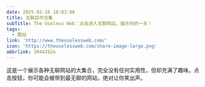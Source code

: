 ```yaml
---
date: 2025-02-16 18:03:08
title: 无聊巨作合集
subTitle: The Useless Web：点击进入无聊网站，娱乐你的一天！
tags:
  - 酷站
link: 'http://www.theuselessweb.com/'
icon: 'https://theuselessweb.com/share-image-large.png'
abbrlink: 3044262e
---
```


这是一个展示各种无聊网站的大集合，完全没有任何实用性，但却充满了趣味。点击按钮，你可能会被带到最无聊的网站，绝对让你笑出声。
